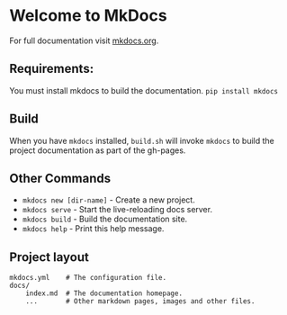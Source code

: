 # Welcome to MkDocs

For full documentation visit [mkdocs.org](http://mkdocs.org).

## Requirements:

You must install mkdocs to build the documentation. `pip install mkdocs`

## Build

When you have `mkdocs` installed, `build.sh` will invoke `mkdocs` to build the project documentation as part of the gh-pages.

## Other Commands

* `mkdocs new [dir-name]` - Create a new project.
* `mkdocs serve` - Start the live-reloading docs server.
* `mkdocs build` - Build the documentation site.
* `mkdocs help` - Print this help message.

## Project layout

    mkdocs.yml    # The configuration file.
    docs/
        index.md  # The documentation homepage.
        ...       # Other markdown pages, images and other files.
